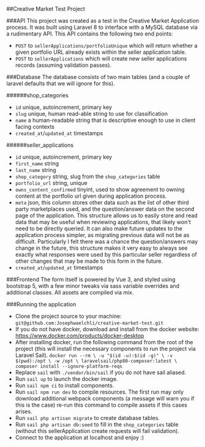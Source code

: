 ##Creative Market Test Project

###API
This project was created as a test in the Creative Market Application process. 
It was built using Laravel 8 to interface with a MySQL database via a rudimentary API.
This API contains the following two end points: 
* `POST` to `sellerApplications/portfolioUnique` which 
will return whether a given portfolio URL already exists within the seller application table.
* `POST` to `sellerApplications` which will create new seller applications records (assuming 
  validation passes).

###Database
The database consists of two main tables (and a couple of laravel defaults that we will ignore for this).

######shop_categories
* `id` unique, autoincrement, primary key
* `slug` unique, human read-able string to use for classification
* `name` a human-readable string that is descriptive enough to use in client facing contexts
* `created_at`/`updated_at` timestamps

######seller_applications
* `id` unique, autoincrement, primary key
* `first_name` string
* `last_name` string
* `shop_category` string, slug from the `shop_categories` table
* `portfolio_url` string, unique
* `owns_content_confirmed` tinyint, used to show agreement to owning content at the portfolio url given during application process.
* `meta` json, this column stores other data such as the list of other third party marketplaces used, and the question/answer 
data on the second page of the application. This structure allows us to easily store and read data that may be useful
  when reviewing applications, that likely won't need to be directly queried. It can also make future updates to the application
  process simpler, as migrating previous data will not be as difficult. Particularly I felt there was a chance the question/answers
  may change in the future, this structure makes it very easy to always see exactly what responses were used by this particular seller
  regardless of other changes that may be made to this form in the future. 
* `created_at`/`updated_at` timestamps

###Frontend
The form itself is powered by Vue 3, and styled using bootstrap 5, with a few minor
tweaks via sass variable overrides and additional classes. All assets are compiled via mix. 

###Running the application

* Clone the project source to your machine: `git@github.com:Josephwaelchli/creative-market-test.git`
* If you do not have docker, download and install from the docker website: https://www.docker.com/products/docker-desktop
* After installing docker, run the following command from the root of the project (this will install the necessary 
  components to run the project via Laravel Sail). `docker run --rm \
  -u "$(id -u):$(id -g)" \
  -v $(pwd):/opt \
  -w /opt \
  laravelsail/php80-composer:latest \
  composer install --ignore-platform-reqs`
* Replace `sail` with `./vendor/bin/sail` if you do not have sail aliased. 
* Run `sail up` to launch the docker image. 
* Run `sail npm ci` to install components. 
* Run `sail npm run dev` to compile resources. The first run may only download additional webpack components 
  (a message will warn you if this is the case) re-run this command to compile assets if this cases arises.
* Run `sail php artisan migrate` to create database tables.
* Run `sail php artisan db:seed` to fill in the `shop_categories` table (without this sellerApplication create requests 
  will fail validation).
* Connect to the application at localhost and enjoy :)  
